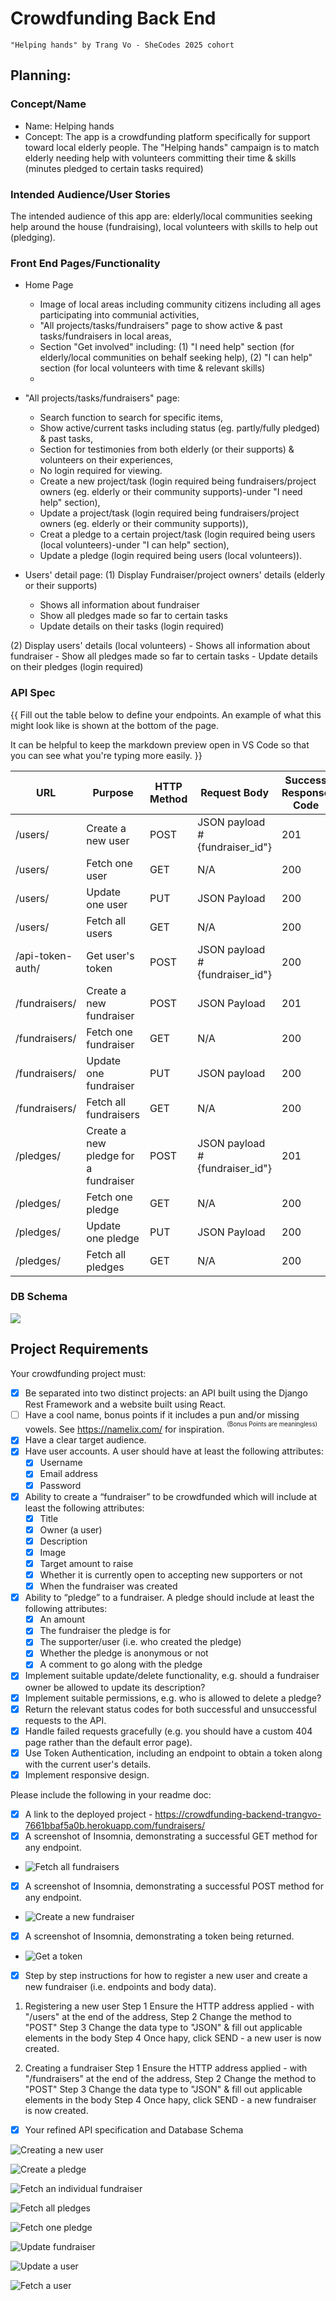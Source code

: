 # Crowdfunding Back End
    "Helping hands" by Trang Vo - SheCodes 2025 cohort

## Planning:
### Concept/Name
- Name: Helping hands
- Concept: The app is a crowdfunding platform specifically for support toward local elderly people.
  The "Helping hands" campaign is to match elderly needing help with volunteers committing their time & skills (minutes pledged to certain tasks required)

### Intended Audience/User Stories
The intended audience of this app are: elderly/local communities seeking help around the house (fundraising), local volunteers with skills to help out (pledging).

### Front End Pages/Functionality
- Home Page
    - Image of local areas including community citizens including all ages participating into communial activities,
    - "All projects/tasks/fundraisers" page to show active & past tasks/fundraisers in local areas,
    - Section "Get involved" including: (1) "I need help" section (for elderly/local communities on behalf seeking help), (2) "I can help" section (for local volunteers with time & relevant skills)
    - 
- "All projects/tasks/fundraisers" page:
  - Search function to search for specific items,
  - Show active/current tasks including status (eg. partly/fully pledged) & past tasks,
  - Section for testimonies from both elderly (or their supports) & volunteers on their experiences,
  - No login required for viewing.
  - Create a new project/task (login required being fundraisers/project owners (eg. elderly or their community supports)-under "I need help" section),
  - Update a project/task (login required being fundraisers/project owners (eg. elderly or their community supports)),
  - Creat a pledge to a certain project/task (login required being users (local volunteers)-under "I can help" section),
  - Update a pledge (login required being users (local volunteers)).

- Users' detail page:
(1) Display Fundraiser/project owners' details (elderly or their supports)
    - Shows all information about fundraiser
    - Show all pledges made so far to certain tasks
    - Update details on their tasks (login required)

(2) Display users' details (local volunteers)
    - Shows all information about fundraiser
    - Show all pledges made so far to certain tasks
    - Update details on their pledges (login required)


### API Spec
{{ Fill out the table below to define your endpoints. An example of what this might look like is shown at the bottom of the page. 

It can be helpful to keep the markdown preview open in VS Code so that you can see what you're typing more easily. }}

| URL         |Purpose                              | HTTP Method | Request Body    | Success Response Code | Authentication/Authorisation |
| ---         | -----------                         | -------     | ------------    | --------------------- | ---------------------------- |
| /users/     | Create a new user                   | POST        | JSON payload #{fundraiser_id"}|201      | None                         |
| /users/     | Fetch one user                      | GET         | N/A             |              200      | None                         |
| /users/     | Update one user                     | PUT         | JSON Payload    |              200      | Any logged in users          |
| /users/     | Fetch all users                     | GET         | N/A             |              200      | None                         |
|/api-token-auth/| Get user's token                 | POST        | JSON payload #{fundraiser_id"}|200      | Any logged in users          |
|/fundraisers/| Create a new fundraiser             | POST        | JSON Payload    |              201      | Any logged in users          |         
|/fundraisers/| Fetch one fundraiser                | GET         | N/A             |              200      | None                         |
|/fundraisers/| Update one fundraiser               | PUT         | JSON payload    |              200      | Any logged in users          |
|/fundraisers/| Fetch all fundraisers               | GET         | N/A             |              200      |                              |
| /pledges/   | Create a new pledge for a fundraiser| POST        | JSON payload #{fundraiser_id"}|201      | Any logged in users          |
| /pledges/   | Fetch one pledge                    | GET         | N/A             |              200      | Any logged in users          |
| /pledges/   | Update one pledge                   | PUT         | JSON Payload    |              200      | Any logged in users          |
| /pledges/   | Fetch all pledges                   | GET         | N/A             |              200      | None                         |

### DB Schema
![](  ./database.drawio.svg)

## Project Requirements
Your crowdfunding project must:

- [x] Be separated into two distinct projects: an API built using the Django Rest Framework and a website built using React. 
- [ ] Have a cool name, bonus points if it includes a pun and/or missing vowels. See https://namelix.com/ for inspiration. <sup><sup>(Bonus Points are meaningless)</sup></sup>
- [x] Have a clear target audience.
- [x] Have user accounts. A user should have at least the following attributes:
  - [x] Username
  - [x] Email address
  - [x] Password
- [x] Ability to create a “fundraiser” to be crowdfunded which will include at least the following attributes:
  - [x] Title
  - [x] Owner (a user)
  - [x] Description
  - [x] Image
  - [x] Target amount to raise
  - [x] Whether it is currently open to accepting new supporters or not
  - [x] When the fundraiser was created
- [x] Ability to “pledge” to a fundraiser. A pledge should include at least the following attributes:
  - [x] An amount
  - [x] The fundraiser the pledge is for
  - [x] The supporter/user (i.e. who created the pledge)
  - [x] Whether the pledge is anonymous or not
  - [x] A comment to go along with the pledge
- [x] Implement suitable update/delete functionality, e.g. should a fundraiser owner be allowed to update its description?
- [x] Implement suitable permissions, e.g. who is allowed to delete a pledge?
- [x] Return the relevant status codes for both successful and unsuccessful requests to the API.
- [x] Handle failed requests gracefully (e.g. you should have a custom 404 page rather than the default error page).
- [x] Use Token Authentication, including an endpoint to obtain a token along with the current user's details.
- [x] Implement responsive design.

Please include the following in your readme doc:
- [x] A link to the deployed project - https://crowdfunding-backend-trangvo-7661bbaf5a0b.herokuapp.com/fundraisers/
- [x] A screenshot of Insomnia, demonstrating a successful GET method for any endpoint.
- ![Fetch all fundraisers](image-3.png)
- [x] A screenshot of Insomnia, demonstrating a successful POST method for any endpoint.
- ![Create a new fundraiser](image-2.png)
- [x] A screenshot of Insomnia, demonstrating a token being returned.
- ![Get a token](image-1.png)
- [x] Step by step instructions for how to register a new user and create a new fundraiser (i.e. endpoints and body data).

1. Registering a new user
  Step 1
  Ensure the HTTP address applied - with "/users" at the end of the address,
  Step 2
  Change the method to "POST"
  Step 3
  Change the data type to "JSON" & fill out applicable elements in the body
  Step 4
  Once hapy, click SEND - a new user is now created.

1. Creating a fundraiser
    Step 1
  Ensure the HTTP address applied - with "/fundraisers" at the end of the address,
  Step 2
  Change the method to "POST"
  Step 3
  Change the data type to "JSON" & fill out applicable elements in the body
  Step 4
  Once hapy, click SEND - a new fundraiser is now created.

- [x] Your refined API specification and Database Schema

![Creating a new user](image.png)

![Create a pledge](image-4.png)

![Fetch an individual fundraiser](image-5.png)

![Fetch all pledges](image-6.png)

![Fetch one pledge](image-7.png)

![Update fundraiser](image-8.png)

![Update a user](image-9.png)

![Fetch a user](image-10.png)